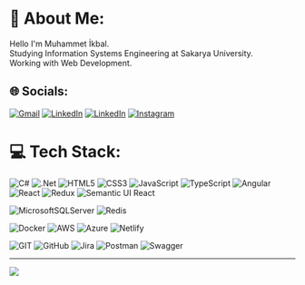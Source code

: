 # 💫 About Me:
Hello I'm Muhammet İkbal. <br>Studying Information Systems Engineering at Sakarya University.<br>Working with Web Development.


## 🌐 Socials:
[![Gmail](https://img.shields.io/badge/%20-Gmail-D14836?logo=gmail&logoColor=white)](mailto:muhammed.yakupoglu@gmail.com)
[![LinkedIn](https://img.shields.io/badge/LinkedIn-%230077B5.svg?logo=linkedin&logoColor=white)](https://linkedin.com/in/muhammet-ikbal-yakupoglu) 
[![LinkedIn](https://img.shields.io/badge/Stack_Overflow-FE7A16?logo=stack-overflow&logoColor=white)](https://stackoverflow.com/users/18466420)
[![Instagram](https://img.shields.io/badge/Instagram-%23E4405F.svg?logo=Instagram&logoColor=white)](https://instagram.com/mikbalyakupoglu) 


# 💻 Tech Stack:
![C#](https://img.shields.io/badge/c%23-%23239120.svg?style=plastic&logo=c-sharp&logoColor=white) 
![.Net](https://img.shields.io/badge/.NET-5C2D91?style=plastic&logo=.net&logoColor=white) 
![HTML5](https://img.shields.io/badge/html5-%23E34F26.svg?style=plastic&logo=html5&logoColor=white) 
![CSS3](https://img.shields.io/badge/css3-%231572B6.svg?style=plastic&logo=css3&logoColor=white) 
![JavaScript](https://img.shields.io/badge/javascript-%23323330.svg?style=plastic&logo=javascript&logoColor=%23F7DF1E)
![TypeScript](https://img.shields.io/badge/typescript-%23007ACC.svg?style=plastic&logo=typescript&logoColor=white)
![Angular](https://img.shields.io/badge/angular-%23DD0031.svg?style=plastic&logo=angular&logoColor=white) 
![React](https://img.shields.io/badge/react-%2320232a.svg?style=plastic&logo=react&logoColor=%2361DAFB) 
![Redux](https://img.shields.io/badge/redux-%23593d88.svg?style=plastic&logo=redux&logoColor=white) 
![Semantic UI React](https://img.shields.io/badge/Semantic%20UI%20React-%2335BDB2.svg?style=plastic&logo=SemanticUIReact&logoColor=white) 

![MicrosoftSQLServer](https://img.shields.io/badge/Microsoft%20SQL%20Sever-CC2927?style=plastic&logo=microsoft%20sql%20server&logoColor=white)
![Redis](https://img.shields.io/badge/redis-%23DD0031.svg?style=plastic&logo=redis&logoColor=white)

![Docker](https://img.shields.io/badge/docker-%230db7ed.svg?style=plastic&logo=docker&logoColor=white)
![AWS](https://img.shields.io/badge/AWS-%23FF9900.svg?style=plastic&logo=amazon-aws&logoColor=white) 
![Azure](https://img.shields.io/badge/azure-%230072C6.svg?style=plastic&logo=azure-devops&logoColor=white)
![Netlify](https://img.shields.io/badge/netlify-%23000000.svg?style=plastic&logo=netlify&logoColor=#00C7B7)

![GIT](https://img.shields.io/badge/Git-fc6d26?style=plastic&logo=git&logoColor=white)
![GitHub](https://img.shields.io/badge/GitHub-%23121011.svg?style=plastic&logo=github&logoColor=white) 
![Jira](https://img.shields.io/badge/jira-%230A0FFF.svg?style=plastic&logo=jira&logoColor=white) 
![Postman](https://img.shields.io/badge/Postman-FF6C37?style=plastic&logo=postman&logoColor=white)
![Swagger](https://img.shields.io/badge/-Swagger-%23Clojure?style=plastic&logo=swagger&logoColor=white) 

---
![](https://komarev.com/ghpvc/?username=MikbalYakupoglu)

<!-- Proudly created with GPRM ( https://gprm.itsvg.in ) -->
